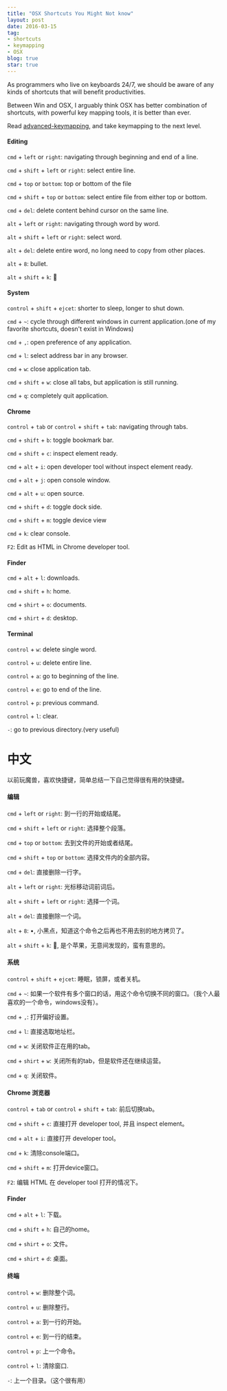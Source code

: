 ```yaml
---
title: "OSX Shortcuts You Might Not know"
layout: post
date: 2016-03-15 
tag:
- shortcuts 
- keymapping
- OSX
blog: true
star: true
---
```


As programmers who live on keyboards 24/7, we should be aware of any kinds of shortcuts that will benefit productivities.

Between Win and OSX, I arguably think OSX has better combination of shortcuts, with powerful key mapping tools, it is better than ever.

Read [advanced-keymapping](https://github.com/yifanchen/advanced-keymapping), and take keymapping to the next level.

#### Editing

`cmd` + `left` or `right`: navigating through beginning and end of a line.

`cmd` + `shift` + `left` or `right`: select entire line.

`cmd` + `top` or `bottom`: top or bottom of the file

`cmd` + `shift` + `top` or `bottom`: select entire file from either top or bottom.

`cmd` + `del`: delete content behind cursor on the same line.

`alt` + `left` or `right`: navigating through word by word.

`alt` + `shift` + `left` or `right`: select word.

`alt` + `del`: delete entire word, no long need to copy from other places.

`alt` + `8`: bullet.

`alt` + `shift` + `k`: 

#### System

`control` + `shift` + `ejcet`: shorter to sleep, longer to shut down.

`cmd` + `~`: cycle through different windows in current application.(one of my favorite shortcuts, doesn't exist in Windows)

`cmd` + `,`: open preference of any application.

`cmd` + `l`: select address bar in any browser.

`cmd` + `w`: close application tab.

`cmd` + `shift` + `w`: close all tabs, but application is still running.

`cmd` + `q`: completely quit application.

#### Chrome

`control` + `tab` or `control` + `shift` + `tab`: navigating through tabs.

`cmd` + `shift` + `b`: toggle bookmark bar.

`cmd` + `shift` + `c`: inspect element ready.

`cmd` + `alt` + `i`: open developer tool without inspect element ready.

`cmd` + `alt` + `j`: open console window.

`cmd` + `alt` + `u`: open source.

`cmd` + `shift` + `d`: toggle dock side.

`cmd` + `shift` + `m`: toggle device view

`cmd` + `k`: clear console.

`F2`: Edit as HTML in Chrome developer tool.

#### Finder

`cmd` + `alt` + `l`: downloads.

`cmd` + `shift` + `h`: home.

`cmd` + `shirt` + `o`: documents.

`cmd` + `shirt` + `d`: desktop.

#### Terminal

`control` + `w`: delete single word.

`control` + `u`: delete entire line.

`control` + `a`: go to beginning of the line.

`control` + `e`: go to end of the line.

`control` + `p`: previous command.

`control` + `l`: clear.

`-`: go to previous directory.(very useful)

# 中文

以前玩魔兽，喜欢快捷键，简单总结一下自己觉得很有用的快捷键。

#### 编辑

`cmd` + `left` or `right`: 到一行的开始或结尾。

`cmd` + `shift` + `left` or `right`: 选择整个段落。

`cmd` + `top` or `bottom`: 去到文件的开始或者结尾。

`cmd` + `shift` + `top` or `bottom`: 选择文件内的全部内容。

`cmd` + `del`: 直接删除一行字。

`alt` + `left` or `right`: 光标移动词前词后。

`alt` + `shift` + `left` or `right`: 选择一个词。

`alt` + `del`: 直接删除一个词。

`alt` + `8`: •, 小黑点，知道这个命令之后再也不用去别的地方拷贝了。

`alt` + `shift` + `k`: , 是个苹果，无意间发现的，蛮有意思的。

#### 系统

`control` + `shift` + `ejcet`: 睡眠，锁屏，或者关机。

`cmd` + `~`: 如果一个软件有多个窗口的话，用这个命令切换不同的窗口。（我个人最喜欢的一个命令，windows没有）。

`cmd` + `,`: 打开偏好设置。

`cmd` + `l`: 直接选取地址栏。

`cmd` + `w`: 关闭软件正在用的tab。

`cmd` + `shirt` + `w`: 关闭所有的tab，但是软件还在继续运营。

`cmd` + `q`: 关闭软件。

#### Chrome 浏览器

`control` + `tab` or `control` + `shift` + `tab`: 前后切换tab。

`cmd` + `shift` + `c`: 直接打开 developer tool, 并且 inspect element。

`cmd` + `alt` + `i`: 直接打开 developer tool。

`cmd` + `k`: 清除console端口。

`cmd` + `shift` + `m`: 打开device窗口。

`F2`: 编辑 HTML 在 developer tool 打开的情况下。

#### Finder

`cmd` + `alt` + `l`: 下载。

`cmd` + `shift` + `h`: 自己的home。

`cmd` + `shirt` + `o`: 文件。

`cmd` + `shirt` + `d`: 桌面。

#### 终端

`control` + `w`: 删除整个词。

`control` + `u`: 删除整行。

`control` + `a`: 到一行的开始。

`control` + `e`: 到一行的结束。

`control` + `p`: 上一个命令。

`control` + `l`: 清除窗口.

`-`: 上一个目录。（这个很有用）
